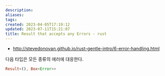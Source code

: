 ```yaml
---
description:
aliases: 
tags: 
created: 2023-04-05T17:19:12
updated: 2023-07-11T15:21:07
title: Result that accepts any Errors - rust
---
```

- http://stevedonovan.github.io/rust-gentle-intro/6-error-handling.html

다음 타입은 모든 종류의 에러에 대응한다.
```rust
Result<(), Box<Error>>
```